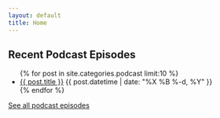 ```yaml
---
layout: default
title: Home
---
```


## Recent Podcast Episodes

<ul class="posts">
  {% for post in site.categories.podcast limit:10 %}
    <li class="post">
      <a href="{{ post.url }}">{{ post.title }}</a>
      <time class="publish-date" datetime="{{ post.date | date: '%F' }}">
        {{ post.datetime | date: "%X %B %-d, %Y" }}
      </time>
    </li>
  {% endfor %}
</ul>

[See all podcast episodes](/posts)
